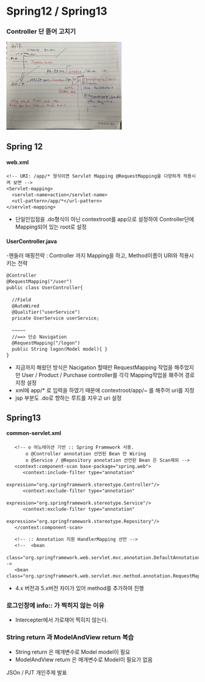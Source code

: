 # Spring12 / Spring13
### Controller 단 뜯어 고치기
<img src="https://github.com/KyungHoAn/Study/blob/master/%EB%85%B8%ED%8A%B8%EC%A0%95%EB%A6%AC/%EC%BA%A1%EC%B3%90/4_15/1.png" width="60%" height="60%">

## Spring 12
#### web.xml
```
<!-- URI: /app/* 형식이면 Servlet Mapping @RequestMapping을 다양하게 적용시켜 보면 -->
<Servlet-mapping>
  <servlet-name>action</servlet-name>
  <utl-pattern>/app/*</url-pattern>
</servlet-mapping>
```
- 단일인입점을 .do형식이 아닌 contextroot를 app으로 설정하여 Controller단에 Mapping되어 있는 root로 설정

#### UserController.java
-핸들러 매핑전략 : Controller 까지 Mapping을 하고, Method이름이 URI와 적용시키는 전략

```
@Controller
@RequestMapping("/user")
public class UserController{

  //Field
  @AutoWired
  @Qualifier("userService")
  pricate UserService userService;
  
  ~~~~~
  //==> 단순 Navigation
  @RequestMapping("/logon")
  public String logon(Model model){ }
}
```
- 지금까지 해왔던 방식은 Nacigation 할때만 RequestMapping 작업을 해주었지만 User / Product / Purchase controller를 각각 Mapping작업을 홰주어 경로지정 설정
- xml에 app/* 로 입력을 하였기 때문에 contextroot/app/~ 를 해주어 uri를 지정
- jsp 부분도 .do로 향하는 루트를 지우고 uri 설정

## Spring13
#### common-servlet.xml
```
   <!-- o 어노테이션 기반 :: Spring Framework 사용.
       o @Controller annotation 선언된 Bean 만 Wiring
       o @Service / @Repository annotation 선언된 Bean 은 Scan제외 -->
   <context:component-scan base-package="spring.web">
      <context:include-filter type="annotation" 
                        expression="org.springframework.stereotype.Controller"/>
      <context:exclude-filter type="annotation" 
                        expression="org.springframework.stereotype.Service"/>
      <context:exclude-filter type="annotation" 
                        expression="org.springframework.stereotype.Repository"/>
   </context:component-scan>   
```
```
   <!-- :: Annotation 지원 HandlerMapping 선언 -->
   <!--  <bean 
   class="org.springframework.web.servlet.mvc.annotation.DefaultAnnotationHandlerMapping"/>-->
   <bean class="org.springframework.web.servlet.mvc.method.annotation.RequestMappingHandlerMapping"/>
```
- 4.x 버전과 5.x버전 차이가 있어 method를 추가하여 진행


### 로그인창에 info:: 가 찍히지 않는 이유
- Intercepter에서 가로채어 찍히지 않는다.

### String return 과 ModelAndView return 복습
- String return 은 매개변수로 Model model이 필요
- ModelAndView return 은 매개변수로 Model이 필요가 없음

JSOn / PJT 개인주제 발표
